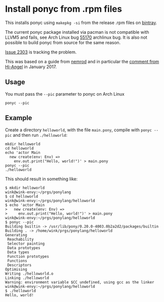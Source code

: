 # Install ponyc from .rpm files
This installs ponyc using `makepkg -si` from the release .rpm
files on [bintray](https://bintray.com/pony-language/ponyc-rpm).

The current ponyc package installed via pacman is not compatible with
LLVM5 and fails, see Arch Linux bug
[55170](https://bugs.archlinux.org/task/55170) archlinux bug.
It is also not possible to build ponyc from source for
the same reason.

[Issue 2303](https://github.com/ponylang/ponyc/pull/2303)
is tracking the problem.

This was based on a guide from
[nemrod](http://nemrod.se/guides/install-rpm-packages-on-arch-linux)
and in particular the
[comment from Hi-Angel](http://nemrod.se/guides/install-rpm-packages-on-arch-linux/#comment-183470)
in January 2017.

## Usage
You must pass the `--pic` parameter to ponyc on Arch Linux
```
ponyc --pic
```

## Example
Create a directory `helloworld`, with the file `main.pony`,
compile with `ponyc --pic` and then run `./helloworld`:
```
mkdir helloworld
cd helloworld
echo 'actor Main
  new create(env: Env) =>
    env.out.print("Hello, world!")' > main.pony
ponyc --pic
./helloworld
```
This should result in something like:
```
$ mkdir helloworld
wink@wink-envy:~/prgs/ponylang
$ cd helloworld
wink@wink-envy:~/prgs/ponylang/helloworld
$ echo 'actor Main
>   new create(env: Env) =>
>     env.out.print("Hello, world!")' > main.pony
wink@wink-envy:~/prgs/ponylang/helloworld
$ ponyc --pic
Building builtin -> /usr/lib/pony/0.20.0-4003.0b2a2d2/packages/builtin
Building . -> /home/wink/prgs/ponylang/helloworld
Generating
 Reachability
 Selector painting
 Data prototypes
 Data types
 Function prototypes
 Functions
 Descriptors
Optimising
Writing ./helloworld.o
Linking ./helloworld
Warning: environment variable $CC undefined, using gcc as the linker
wink@wink-envy:~/prgs/ponylang/helloworld
$ ./helloworld
Hello, world!
```
